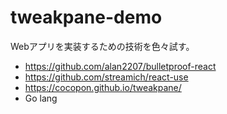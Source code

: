 # tweakpane-demo

Webアプリを実装するための技術を色々試す。

- https://github.com/alan2207/bulletproof-react
- https://github.com/streamich/react-use
- https://cocopon.github.io/tweakpane/
- Go lang